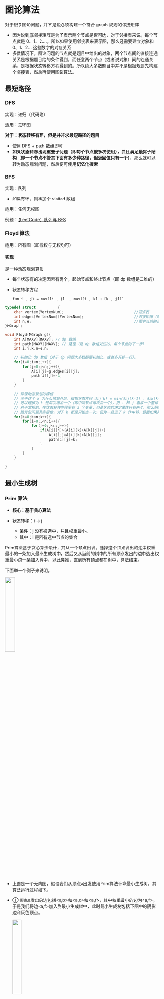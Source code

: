 # 图论算法
对于很多图论问题，并不是说必须构建一个符合 graph 规则的邻接矩阵

* 因为说到底邻接矩阵是为了表示两个节点是否可达，对于邻接表来说，每个节点就是 0、1、2....，所以如果使用邻接表来表示图，那么还需要建立对象和 0、1、2... 这些数字的对应关系
* 多数情况下，图论问题的节点就是题目中给出的对象，两个节点间的直接连通关系是根据题目给的条件得到，而任意两个节点（或者说对象）间的连通关系，是根据状态转移方程得到的。所以绝大多数题目中并不是根据规则先构建个邻接表，然后再使用图论算法。


## 最短路径
### DFS
实现：递归（代码略）

适用：无环图

**对于：状态转移有环，但是并非求最短路径的题目**

* 使用 DFS + path 数组即可
* **如果状态转移出现重叠子问题（即每个节点被多次使用），并且满足最优子结构（即一个节点不管其下面有多少种路径，但返回值只有一个）**，那么就可以转为动态规划问题，然后便可使用**记忆化搜索**

### BFS
实现：队列 
* 如果有环，则再加个 visited 数组

适用：任何无权图

例题：<a href = 'https://editor.csdn.net/md/?articleId=113786544' >【LeetCode】队列与 BFS </a>

### Floyd 算法
适用：所有图（即有权与无权均可）

#### 实现
是一种动态规划算法

* 每个状态有的决定因素有两个，起始节点和终止节点（即 dp 数组是二维的）

* 状态转移方程

  `fun(i , j) = max([i , j]  , max([i , k] + [k , j]))`

```c
typedef struct          {        
    char vertex[VertexNum];                                //顶点表         
    int edges[VertexNum][VertexNum];                       //邻接矩阵（对于两个边不可达的是无穷）        
    int n,e;                                               //图中当前的顶点数和边数         
}MGraph; 

void Floyd(MGraph g){
    int A[MAXV][MAXV]; // dp 数组
    int path[MAXV][MAXV]; // 路径（跟 dp 数组对应的，每个节点的下一步）
    int i,j,k,n=g.n;
    
    // 初始化 dp 数组（对于 dp 问题大多数都要初始化，或者多开辟一行）。
    for(i=0;i<n;i++){
        for(j=0;j<n;j++){ 　　
            A[i][j]=g.edges[i][j];
            path[i][j]=-1;
        }
    }
    
    // 常规动态规划的模板
    // 至于这个 k 为什么放最外层，根据状态方程 dij(k) = min(dij(k-1) , dik(k-1) + dkj(k-1)), k-1 代表不包含k时的值，
    // 可以理解为 k 是每次增加一个（即中间节点每次加一个），把 i 和 j 看成一个整体（代表 i 到 j）的长度。
    // 对于常规的，在状态转移方程里有 3 个变量，但是状态的决定属性只有两个，那么把状态多的那个属性放在最外层，把里面的二维看作一个整体，每次外层增加一个然后选择最优。
    // 跟背包问题其实很像，对于 k 都是只能选一次，因为一旦选了 k 作中转，后面如果再选 k 作中转，那么会形成环，是肯定不可达 i 或者 j 的，所以问题就变成了每个节点只可以选一次，那么只有选不选这两种情况，所以就还是背包问题。
    for(k=0;k<n;k++){ 
        for(i=0;i<n;i++){
            for(j=0;j<n;j++){
                if(A[i][j]>(A[i][k]+A[k][j])){                   　　
                    A[i][j]=A[i][k]+A[k][j];
                    path[i][j]=k;
                } 
            }
        } 
    } 
    
}
```





## 最小生成树
### Prim 算法

* **核心：基于贪心算法**

* 状态转移：i -> j
  * 条件：j 没有被选中，并且权重最小。
  * 其中：i 是所有选中节点的集合





Prim算法基于贪心算法设计，其从一个顶点出发，选择这个顶点发出的边中权重最小的一条加入最小生成树中，然后又从当前的树中的所有顶点发出的边中选出权重最小的一条加入树中，以此类推，直到所有顶点都在树中，算法结束。

下面举一个例子来说明。

<img src="https://img-blog.csdnimg.cn/2021021117443764.png?x-oss-process=image/watermark,type_ZmFuZ3poZW5naGVpdGk,shadow_10,text_aHR0cHM6Ly9ibG9nLmNzZG4ubmV0L3dlaXhpbl80MzkzNDYwNw==,size_16,color_FFFFFF,t_70"  width="25%"/>



* 上图是一个无向图，假设我们从顶点a出发使用Prim算法计算最小生成树，其算法运行过程如下。

* ① 顶点a发出的边包括<a,b>和<a,d>和<a,f>，其中权重最小的边为<a,f>，于是我们将边<a,f>加入到最小生成树中，此时最小生成树包括下图中的阴影边和灰色顶点。


	<img src="https://img-blog.csdnimg.cn/20210211174450949.png?x-oss-process=image/watermark,type_ZmFuZ3poZW5naGVpdGk,shadow_10,text_aHR0cHM6Ly9ibG9nLmNzZG4ubmV0L3dlaXhpbl80MzkzNDYwNw==,size_16,color_FFFFFF,t_70"  width="25%"/>

* ② 接下来我们继续从当前最小生成树中的顶点发出的所有边中寻找权重最小的一条，即边<a,b>、<a,d>、<f,c>中的边<a,d>，于是我们将边<a,d>加入到树中，如下图所示。

	<img src="https://img-blog.csdnimg.cn/20210211174506526.png?x-oss-process=image/watermark,type_ZmFuZ3poZW5naGVpdGk,shadow_10,text_aHR0cHM6Ly9ibG9nLmNzZG4ubmV0L3dlaXhpbl80MzkzNDYwNw==,size_16,color_FFFFFF,t_70"  width="25%"/>



* ③ 继续上述步骤，从顶点a、f、d发出的边中选出权重最小的一条，即边<a,b>，并将它加入树中，如下图所示。

	<img src="https://img-blog.csdnimg.cn/20210211174526101.png?x-oss-process=image/watermark,type_ZmFuZ3poZW5naGVpdGk,shadow_10,text_aHR0cHM6Ly9ibG9nLmNzZG4ubmV0L3dlaXhpbl80MzkzNDYwNw==,size_16,color_FFFFFF,t_70"  width="25%"/>



* 重复上述步骤，最后得到图的最小生成树如下图所示。

	<img src="https://img-blog.csdnimg.cn/20210211174541477.png?x-oss-process=image/watermark,type_ZmFuZ3poZW5naGVpdGk,shadow_10,text_aHR0cHM6Ly9ibG9nLmNzZG4ubmV0L3dlaXhpbl80MzkzNDYwNw==,size_16,color_FFFFFF,t_70"  width="25%"/>


